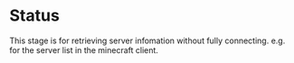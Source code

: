 # Status

This stage is for retrieving server infomation without fully connecting. e.g. for the server list in the minecraft client.